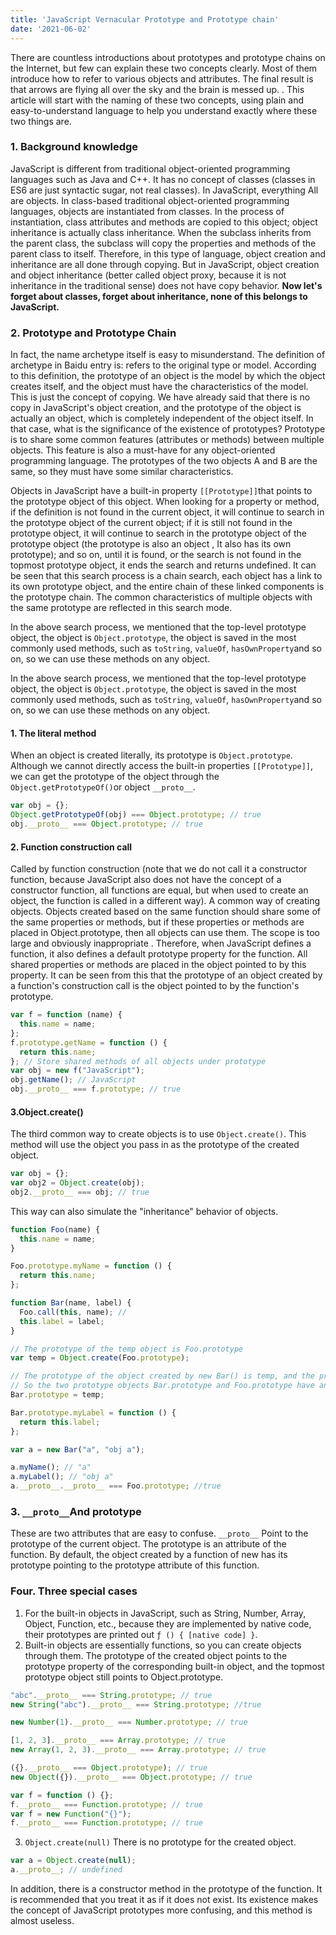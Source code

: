 ```yaml
---
title: 'JavaScript Vernacular Prototype and Prototype chain'
date: '2021-06-02'
---
```



There are countless introductions about prototypes and prototype chains on the Internet, but few can explain these two concepts clearly. Most of them introduce how to refer to various objects and attributes. The final result is that arrows are flying all over the sky and the brain is messed up. . This article will start with the naming of these two concepts, using plain and easy-to-understand language to help you understand exactly where these two things are.

### 1. Background knowledge

JavaScript is different from traditional object-oriented programming languages such as Java and C++. It has no concept of classes (classes in ES6 are just syntactic sugar, not real classes). In JavaScript, everything All are objects. In class-based traditional object-oriented programming languages, objects are instantiated from classes. In the process of instantiation, class attributes and methods are copied to this object; object inheritance is actually class inheritance. When the subclass inherits from the parent class, the subclass will copy the properties and methods of the parent class to itself. Therefore, in this type of language, object creation and inheritance are all done through copying. But in JavaScript, object creation and object inheritance (better called object proxy, because it is not inheritance in the traditional sense) does not have copy behavior. **Now let's forget about classes, forget about inheritance, none of this belongs to JavaScript.**

### 2. Prototype and Prototype Chain

In fact, the name archetype itself is easy to misunderstand. The definition of archetype in Baidu entry is: refers to the original type or model. According to this definition, the prototype of an object is the model by which the object creates itself, and the object must have the characteristics of the model. This is just the concept of copying. We have already said that there is no copy in JavaScript's object creation, and the prototype of the object is actually an object, which is completely independent of the object itself. In that case, what is the significance of the existence of prototypes? Prototype is to share some common features (attributes or methods) between multiple objects. This feature is also a must-have for any object-oriented programming language. The prototypes of the two objects A and B are the same, so they must have some similar characteristics.

Objects in JavaScript have a built-in property `[[Prototype]]`that points to the prototype object of this object. When looking for a property or method, if the definition is not found in the current object, it will continue to search in the prototype object of the current object; if it is still not found in the prototype object, it will continue to search in the prototype object of the prototype object (the prototype is also an object , It also has its own prototype); and so on, until it is found, or the search is not found in the topmost prototype object, it ends the search and returns undefined. It can be seen that this search process is a chain search, each object has a link to its own prototype object, and the entire chain of these linked components is the prototype chain. The common characteristics of multiple objects with the same prototype are reflected in this search mode.

In the above search process, we mentioned that the top-level prototype object, the object is `Object.prototype`, the object is saved in the most commonly used methods, such as `toString`, `valueOf`, `hasOwnProperty`and so on, so we can use these methods on any object.

In the above search process, we mentioned that the top-level prototype object, the object is `Object.prototype`, the object is saved in the most commonly used methods, such as `toString`, `valueOf`, `hasOwnProperty`and so on, so we can use these methods on any object.

#### 1. The literal method

When an object is created literally, its prototype is `Object.prototype`. Although we cannot directly access the built-in properties `[[Prototype]]`, we can get the prototype of the object through the `Object.getPrototypeOf()`or object `__proto__`.

```js
var obj = {};
Object.getPrototypeOf(obj) === Object.prototype; // true
obj.__proto__ === Object.prototype; // true

```

#### 2. Function construction call

Called by function construction (note that we do not call it a constructor function, because JavaScript also does not have the concept of a constructor function, all functions are equal, but when used to create an object, the function is called in a different way). A common way of creating objects. Objects created based on the same function should share some of the same properties or methods, but if these properties or methods are placed in Object.prototype, then all objects can use them. The scope is too large and obviously inappropriate . Therefore, when JavaScript defines a function, it also defines a default prototype property for the function. All shared properties or methods are placed in the object pointed to by this property. It can be seen from this that the prototype of an object created by a function's construction call is the object pointed to by the function's prototype.

```js
var f = function (name) {
  this.name = name;
};
f.prototype.getName = function () {
  return this.name;
}; // Store shared methods of all objects under prototype
var obj = new f("JavaScript");
obj.getName(); // JavaScript
obj.__proto__ === f.prototype; // true

```

#### 3.Object.create()

The third common way to create objects is to use `Object.create()`. This method will use the object you pass in as the prototype of the created object.

```js
var obj = {};
var obj2 = Object.create(obj);
obj2.__proto__ === obj; // true

```

This way can also simulate the "inheritance" behavior of objects.

```js
function Foo(name) {
  this.name = name;
}

Foo.prototype.myName = function () {
  return this.name;
};

function Bar(name, label) {
  Foo.call(this, name); //
  this.label = label;
}

// The prototype of the temp object is Foo.prototype
var temp = Object.create(Foo.prototype);

// The prototype of the object created by new Bar() is temp, and the prototype of temp is Foo.prototype,
// So the two prototype objects Bar.prototype and Foo.prototype have an "inheritance" relationship
Bar.prototype = temp;

Bar.prototype.myLabel = function () {
  return this.label;
};

var a = new Bar("a", "obj a");

a.myName(); // "a"
a.myLabel(); // "obj a"
a.__proto__.__proto__ === Foo.prototype; //true

```

### 3. `__proto__`And prototype

These are two attributes that are easy to confuse. `__proto__` Point to the prototype of the current object. The prototype is an attribute of the function. By default, the object created by a function of new has its prototype pointing to the prototype attribute of this function.

### Four. Three special cases

1. For the built-in objects in JavaScript, such as String, Number, Array, Object, Function, etc., because they are implemented by native code, their prototypes are printed out `ƒ () { [native code] }`.
2. Built-in objects are essentially functions, so you can create objects through them. The prototype of the created object points to the prototype property of the corresponding built-in object, and the topmost prototype object still points to Object.prototype.

```js
"abc".__proto__ === String.prototype; // true
new String("abc").__proto__ === String.prototype; //true

new Number(1).__proto__ === Number.prototype; // true

[1, 2, 3].__proto__ === Array.prototype; // true
new Array(1, 2, 3).__proto__ === Array.prototype; // true

({}.__proto__ === Object.prototype); // true
new Object({}).__proto__ === Object.prototype; // true

var f = function () {};
f.__proto__ === Function.prototype; // true
var f = new Function("{}");
f.__proto__ === Function.prototype; // true
```

3. `Object.create(null)` There is no prototype for the created object.

```js
var a = Object.create(null);
a.__proto__; // undefined
```

In addition, there is a constructor method in the prototype of the function. It is recommended that you treat it as if it does not exist. Its existence makes the concept of JavaScript prototypes more confusing, and this method is almost useless.
